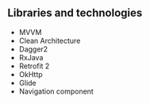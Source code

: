 ## Libraries and technologies 
* MVVM
* Clean Architecture
* Dagger2
* RxJava
* Retrofit 2
* OkHttp 
* Glide
* Navigation component
